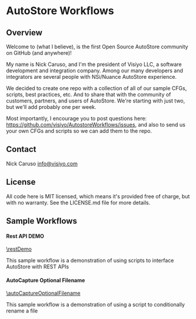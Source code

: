 # AutoStore Workflows

## Overview

Welcome to (what I believe), is the first Open Source AutoStore community on GitHub (and anywhere)!

My name is Nick Caruso, and I'm the president of Visiyo LLC, a software development and integration company.  Among our many developers and integrators are several people with NSi/Nuance AutoStore experience.

We decided to create one repo with a collection of all of our sample CFGs, scripts, best practices, etc.  And to share that with the community of customers, partners, and users of AutoStore.  We're starting with just two, but we'll add probably one per week.

Most importantly, I encourage you to post questions here: https://github.com/visiyo/AutostoreWorkflows/issues, and also to send us your own CFGs and scripts so we can add them to the repo.

## Contact
Nick Caruso
info@visiyo.com

## License
All code here is MIT licensed, which means it's provided free of charge, but with no warranty.  See the LICENSE.md file for more details.

## Sample Workflows

#### Rest API DEMO
[\restDemo](https://github.com/visiyo/AutoStoreWorkflows/tree/master/autoCaptureOptionalFilename)

This sample workflow is a demonstration of using scripts to interface AutoStore with REST APIs

#### AutoCapture Optional Filename
[\autoCaptureOptionalFilename](https://github.com/visiyo/AutoStoreWorkflows/tree/master/autoCaptureOptionalFilename)

This sample workflow is a demonstration of using a script to conditionally rename a file
